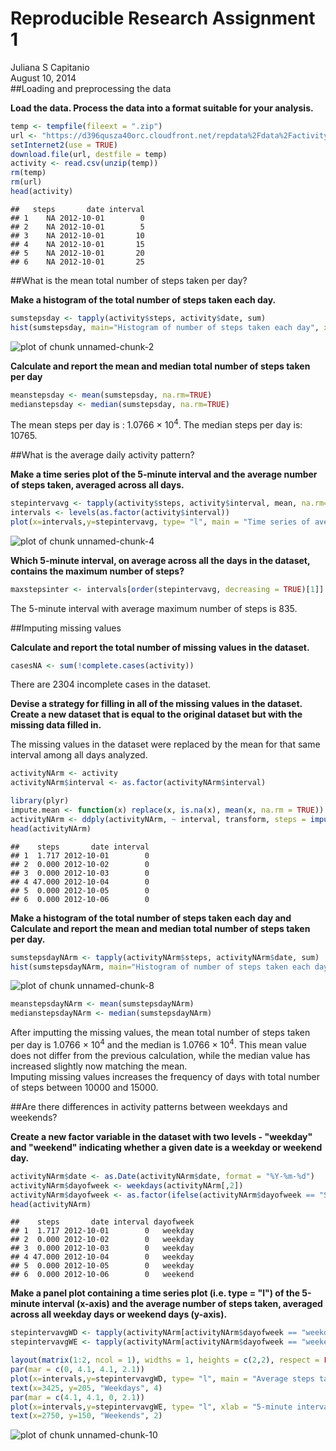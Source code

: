 # Reproducible Research Assignment 1
Juliana S Capitanio  
August 10, 2014  
##Loading and preprocessing the data

**Load the data. Process the data into a format suitable for your analysis.**


```r
temp <- tempfile(fileext = ".zip")
url <- "https://d396qusza40orc.cloudfront.net/repdata%2Fdata%2Factivity.zip"
setInternet2(use = TRUE)
download.file(url, destfile = temp)
activity <- read.csv(unzip(temp))
rm(temp)
rm(url)
head(activity)
```

```
##   steps       date interval
## 1    NA 2012-10-01        0
## 2    NA 2012-10-01        5
## 3    NA 2012-10-01       10
## 4    NA 2012-10-01       15
## 5    NA 2012-10-01       20
## 6    NA 2012-10-01       25
```

##What is the mean total number of steps taken per day?

**Make a histogram of the total number of steps taken each day.**


```r
sumstepsday <- tapply(activity$steps, activity$date, sum)
hist(sumstepsday, main="Histogram of number of steps taken each day", xlab="Number of steps taken per day")
```

![plot of chunk unnamed-chunk-2](./Assignment_1_files/figure-html/unnamed-chunk-2.png) 

**Calculate and report the mean and median total number of steps taken per day**


```r
meanstepsday <- mean(sumstepsday, na.rm=TRUE)
medianstepsday <- median(sumstepsday, na.rm=TRUE)
```

The mean steps per day is : 1.0766 &times; 10<sup>4</sup>.
The median steps per day is: 10765.

##What is the average daily activity pattern?

**Make a time series plot of the 5-minute interval and the average number of steps taken, averaged across all days.**


```r
stepintervavg <- tapply(activity$steps, activity$interval, mean, na.rm=TRUE)
intervals <- levels(as.factor(activity$interval))
plot(x=intervals,y=stepintervavg, type= "l", main = "Time series of average number of steps taken per 5 minute interval", xlab = "5-minute interval", ylab = "Average number of steps")
```

![plot of chunk unnamed-chunk-4](./Assignment_1_files/figure-html/unnamed-chunk-4.png) 
  
**Which 5-minute interval, on average across all the days in the dataset, contains the maximum number of steps?**
  

```r
maxstepsinter <- intervals[order(stepintervavg, decreasing = TRUE)[1]]
```
  
The 5-minute interval with average maximum number of steps is 835.
  
##Imputing missing values
  
**Calculate and report the total number of missing values in the dataset.**
  

```r
casesNA <- sum(!complete.cases(activity))
```
  
There are 2304 incomplete cases in the dataset.
  
**Devise a strategy for filling in all of the missing values in the dataset. Create a new dataset that is equal to the original dataset but with the missing data filled in.**
  
The missing values in the dataset were replaced by the mean for that same interval among all days analyzed.


```r
activityNArm <- activity
activityNArm$interval <- as.factor(activityNArm$interval)

library(plyr)
impute.mean <- function(x) replace(x, is.na(x), mean(x, na.rm = TRUE))
activityNArm <- ddply(activityNArm, ~ interval, transform, steps = impute.mean(steps))
head(activityNArm)
```

```
##    steps       date interval
## 1  1.717 2012-10-01        0
## 2  0.000 2012-10-02        0
## 3  0.000 2012-10-03        0
## 4 47.000 2012-10-04        0
## 5  0.000 2012-10-05        0
## 6  0.000 2012-10-06        0
```
  
**Make a histogram of the total number of steps taken each day and Calculate and report the mean and median total number of steps taken per day.**


```r
sumstepsdayNArm <- tapply(activityNArm$steps, activityNArm$date, sum)
hist(sumstepsdayNArm, main="Histogram of number of steps taken each day", xlab="Number of steps taken per day")
```

![plot of chunk unnamed-chunk-8](./Assignment_1_files/figure-html/unnamed-chunk-8.png) 

```r
meanstepsdayNArm <- mean(sumstepsdayNArm)
medianstepsdayNArm <- median(sumstepsdayNArm)
```

After imputting the missing values, the mean total number of steps taken per day is 1.0766 &times; 10<sup>4</sup> and the median is 1.0766 &times; 10<sup>4</sup>. This mean value does not differ from the previous calculation, while the median value has increased slightly now matching the mean.  
Imputing missing values increases the frequency of days with total number of steps between 10000 and 15000.  


##Are there differences in activity patterns between weekdays and weekends?

**Create a new factor variable in the dataset with two levels - "weekday" and "weekend" indicating whether a given date is a weekday or weekend day.**


```r
activityNArm$date <- as.Date(activityNArm$date, format = "%Y-%m-%d")
activityNArm$dayofweek <- weekdays(activityNArm[,2])
activityNArm$dayofweek <- as.factor(ifelse(activityNArm$dayofweek == "Saturday" | activityNArm$dayofweek == "Sunday", "weekend", "weekday"))
head(activityNArm)
```

```
##    steps       date interval dayofweek
## 1  1.717 2012-10-01        0   weekday
## 2  0.000 2012-10-02        0   weekday
## 3  0.000 2012-10-03        0   weekday
## 4 47.000 2012-10-04        0   weekday
## 5  0.000 2012-10-05        0   weekday
## 6  0.000 2012-10-06        0   weekend
```

**Make a panel plot containing a time series plot (i.e. type = "l") of the 5-minute interval (x-axis) and the average number of steps taken, averaged across all weekday days or weekend days (y-axis).**


```r
stepintervavgWD <- tapply(activityNArm[activityNArm$dayofweek == "weekday", 1], activityNArm[activityNArm$dayofweek == "weekday", 3], mean)
stepintervavgWE <- tapply(activityNArm[activityNArm$dayofweek == "weekend", 1], activityNArm[activityNArm$dayofweek == "weekend", 3], mean)

layout(matrix(1:2, ncol = 1), widths = 1, heights = c(2,2), respect = FALSE)
par(mar = c(0, 4.1, 4.1, 2.1))
plot(x=intervals,y=stepintervavgWD, type= "l", main = "Average steps taken per 5-minute interval", xaxt = 'n', ylab = "Number of steps")
text(x=3425, y=205, "Weekdays", 4)
par(mar = c(4.1, 4.1, 0, 2.1))
plot(x=intervals,y=stepintervavgWE, type= "l", xlab = "5-minute interval", ylab = "Number of steps")
text(x=2750, y=150, "Weekends", 2)
```

![plot of chunk unnamed-chunk-10](./Assignment_1_files/figure-html/unnamed-chunk-10.png) 
